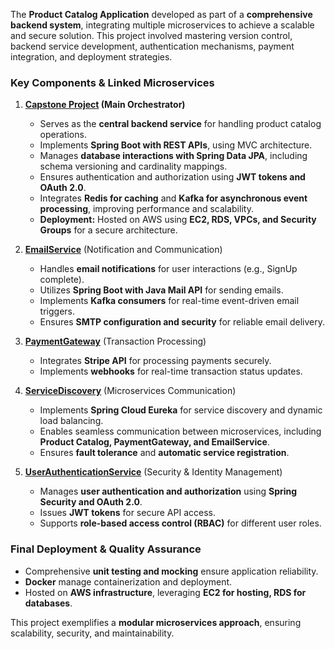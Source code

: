
The **Product Catalog Application** developed as part of a **comprehensive backend system**, integrating multiple microservices to achieve a scalable and secure solution. This project involved mastering version control, backend service development, authentication mechanisms, payment integration, and deployment strategies.  


### **Key Components & Linked Microservices**  

1. **[Capstone Project](https://github.com/n3hifriends/capstone_project.git) (Main Orchestrator)**  
   - Serves as the **central backend service** for handling product catalog operations.  
   - Implements **Spring Boot with REST APIs**, using MVC architecture.  
   - Manages **database interactions with Spring Data JPA**, including schema versioning and cardinality mappings.  
   - Ensures authentication and authorization using **JWT tokens and OAuth 2.0**.  
   - Integrates **Redis for caching** and **Kafka for asynchronous event processing**, improving performance and scalability.  
   - **Deployment:** Hosted on AWS using **EC2, RDS, VPCs, and Security Groups** for a secure architecture.  

2. **[EmailService](https://github.com/n3hifriends/EmailService.git)** (Notification and Communication)  
   - Handles **email notifications** for user interactions (e.g., SignUp complete).  
   - Utilizes **Spring Boot with Java Mail API** for sending emails.  
   - Implements **Kafka consumers** for real-time event-driven email triggers.  
   - Ensures **SMTP configuration and security** for reliable email delivery.  

3. **[PaymentGateway](https://github.com/n3hifriends/PaymentGateway.git)** (Transaction Processing)  
   - Integrates **Stripe API** for processing payments securely.  
   - Implements **webhooks** for real-time transaction status updates.  

4. **[ServiceDiscovery](https://github.com/n3hifriends/ServiceDiscovery.git)** (Microservices Communication)  
   - Implements **Spring Cloud Eureka** for service discovery and dynamic load balancing.  
   - Enables seamless communication between microservices, including **Product Catalog, PaymentGateway, and EmailService**.  
   - Ensures **fault tolerance** and **automatic service registration**.  

5. **[UserAuthenticationService](https://github.com/n3hifriends/UserAuthenticationServices.git)** (Security & Identity Management)  
   - Manages **user authentication and authorization** using **Spring Security and OAuth 2.0**.  
   - Issues **JWT tokens** for secure API access.  
   - Supports **role-based access control (RBAC)** for different user roles.  

### **Final Deployment & Quality Assurance**  
- Comprehensive **unit testing and mocking** ensure application reliability.  
- **Docker** manage containerization and deployment.  
- Hosted on **AWS infrastructure**, leveraging **EC2 for hosting, RDS for databases**.  

This project exemplifies a **modular microservices approach**, ensuring scalability, security, and maintainability. 

